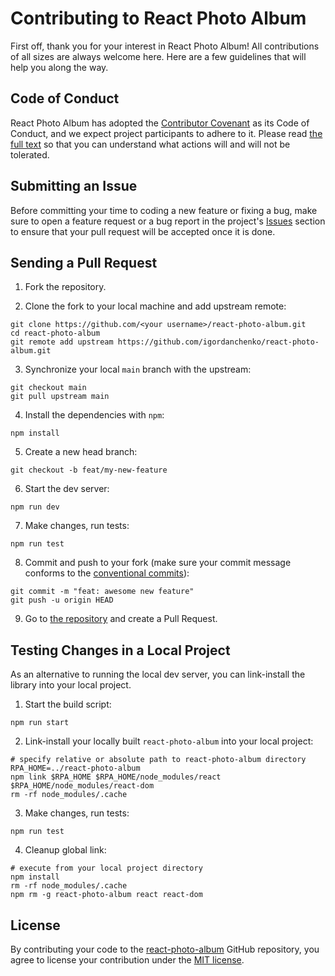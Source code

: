 # Contributing to React Photo Album

First off, thank you for your interest in React Photo Album! All contributions of all sizes are always welcome here.
Here are a few guidelines that will help you along the way.

## Code of Conduct

React Photo Album has adopted the [Contributor Covenant](https://www.contributor-covenant.org/) as its Code of Conduct,
and we expect project participants to adhere to it. Please read [the full text](/CODE_OF_CONDUCT.md) so that you can
understand what actions will and will not be tolerated.

## Submitting an Issue

Before committing your time to coding a new feature or fixing a bug, make sure to open a feature request or a bug report
in the project's [Issues](https://github.com/igordanchenko/react-photo-album/issues) section to ensure that
your pull request will be accepted once it is done.

## Sending a Pull Request

1. Fork the repository.

2. Clone the fork to your local machine and add upstream remote:

```shell
git clone https://github.com/<your username>/react-photo-album.git
cd react-photo-album
git remote add upstream https://github.com/igordanchenko/react-photo-album.git
```

3. Synchronize your local `main` branch with the upstream:

```shell
git checkout main
git pull upstream main
```

4. Install the dependencies with `npm`:

```shell
npm install
```

5. Create a new head branch:

```shell
git checkout -b feat/my-new-feature
```

6. Start the dev server:

```shell
npm run dev
```

7. Make changes, run tests:

```shell
npm run test
```

8. Commit and push to your fork (make sure your commit message conforms to
    the [conventional commits](https://www.conventionalcommits.org/en/v1.0.0/)):

```shell
git commit -m "feat: awesome new feature"
git push -u origin HEAD
```

9. Go to [the repository](https://github.com/igordanchenko/react-photo-album) and create a Pull Request.

## Testing Changes in a Local Project

As an alternative to running the local dev server, you can link-install the library into your local project.

1. Start the build script:

```shell
npm run start
```

2. Link-install your locally built `react-photo-album` into your local project:

```shell
# specify relative or absolute path to react-photo-album directory 
RPA_HOME=../react-photo-album
npm link $RPA_HOME $RPA_HOME/node_modules/react $RPA_HOME/node_modules/react-dom
rm -rf node_modules/.cache
```

3. Make changes, run tests:

```shell
npm run test
```

4. Cleanup global link:

```shell
# execute from your local project directory
npm install
rm -rf node_modules/.cache
npm rm -g react-photo-album react react-dom
```

## License

By contributing your code to the [react-photo-album](https://github.com/igordanchenko/react-photo-album) GitHub
repository, you agree to license your contribution under the [MIT license](/LICENSE).
